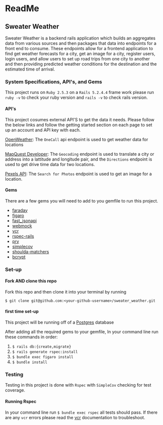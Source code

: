 # ReadMe

## Sweater Weather

  Sweater Weather is a backend rails application which builds an aggregates data from various sources and then packages that data into endpoints for a front end to consume. These endpoints allow for a frontend application to find get weather forecasts for a city, get an image for a city, register users, login users, and allow users to set up road trips from one city to another and then providing predicted weather conditions for the destination and the estimated time of arrival.

### System Specifications, API's, and Gems

This project runs on `Ruby 2.5.3` on a `Rails 5.2.4.4` frame work please run `ruby -v` to check your ruby version and `rails -v` to check rails version.

#### API's

This project cosumes external API'S to get the data it needs. Please follow the below links and follow the getting started section on each page to set up an account and API key with each.

[OpenWeather](https://openweathermap.org/): The `OneCall` api endpoint is used to get weather data for locations

[MapQuest Developer](https://developer.mapquest.com/): The `Geocoding` endpoint is used to translate a city or address into a lattitude and longitude pair, and the `Directions` endpoint is used to get drive time data for two locations.

[Pexels API](https://www.pexels.com/api/): The `Search for Photos` endpoint is used to get an image for a location.

#### Gems

There are a few gems you will need to add to you gemfile to run this project.
* [faraday](https://github.com/lostisland/faraday)
* [figaro](https://github.com/laserlemon/figaro)
* [fast_jsonapi](https://github.com/Netflix/fast_jsonapi)
* [webmock](https://github.com/bblimke/webmock)
* [vcr](https://github.com/vcr/vcr)
* [rspec-rails](https://github.com/rspec/rspec-rails)
* [pry](https://github.com/pry/pry)
* [simplecov](https://github.com/simplecov-ruby/simplecov)
* [shoulda-matchers](https://github.com/thoughtbot/shoulda-matchers)
* [bcrypt](https://github.com/codahale/bcrypt-ruby)


### Set-up

#### Fork AND clone this repo

Fork this repo and then clone it into your terminal by running

`$ git clone git@github.com:<your-github-username>/sweater_weather.git`

#### first time set-up

This project will be running off of a [Postgres](https://www.postgresql.org/) database

After adding all the required gems to your gemfile, In your command line run these commands in order:

1. `$ rails db:{create,migrate}`
2. `$ rails generate rspec:install`
3. `$ bundle exec figaro install`
4. `$ bundle install`

### Testing

Testing in this project is done with `Rspec` with `SimpleCov` checking for test coverage.

#### Running Rspec

In your command line run `$ bundle exec rspec` all tests should pass.  If there are any `vcr` errors please read the [vcr](https://github.com/vcr/vcr) documentation to troubleshoot.


